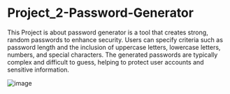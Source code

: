 # Project_2-Password-Generator

This Project is about password generator is a tool that creates strong, random passwords to enhance security. Users can
specify criteria such as password length and the inclusion of uppercase letters, lowercase letters,
numbers, and special characters. The generated passwords are typically complex and difficult to guess,
helping to protect user accounts and sensitive information.


![image](https://github.com/user-attachments/assets/9266fe36-6497-44e2-839e-b4d92c1cd0cb)
